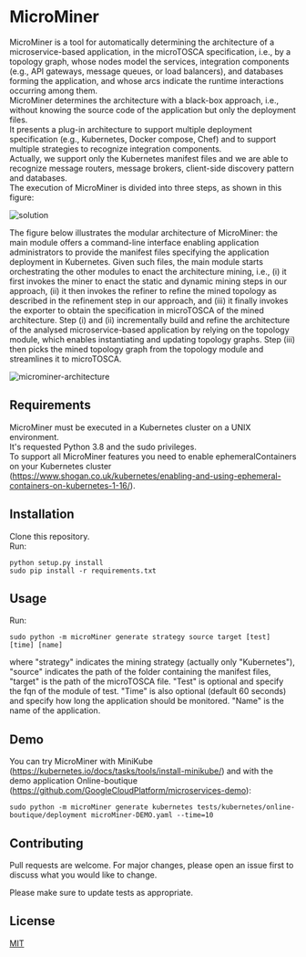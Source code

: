 # MicroMiner
MicroMiner is a tool for automatically determining the architecture of a microservice-based application, in the microTOSCA specification, i.e., by a topology graph, whose nodes model the services, integration components (e.g., API gateways, message queues, or load balancers), and databases forming the application, and whose arcs indicate the runtime interactions occurring among them.  
MicroMiner determines the architecture with a black-box approach, i.e., without knowing the source code of the application but only the deployment files.  
It presents a plug-in architecture to support multiple deployment specification (e.g., Kubernetes, Docker compose, Chef) and to support multiple strategies to recognize integration components.  
Actually, we support only the Kubernetes manifest files and we are able to recognize message routers, message brokers, client-side discovery pattern and databases.  
The execution of MicroMiner is divided into three steps, as shown in this figure:  

![solution](https://user-images.githubusercontent.com/44097586/86887448-d66b4c80-c0f8-11ea-9575-0a3c4f2314e4.png)

The figure below illustrates the modular architecture of MicroMiner: the main module offers a command-line interface enabling application administrators to provide the manifest files specifying the application deployment in Kubernetes. Given such files, the main module starts orchestrating the other modules to enact the architecture mining, i.e., (i) it first invokes the miner to enact the static and dynamic mining steps in our approach, (ii) it then invokes the refiner to refine the mined topology as described in the refinement step in our approach, and (iii) it finally invokes the exporter to obtain the specification in microTOSCA of the mined architecture. Step (i) and (ii) incrementally build and refine the architecture of the analysed microservice-based application by relying on the topology module, which enables instantiating and updating topology graphs. Step (iii) then picks the mined topology graph from the topology module and streamlines it to microTOSCA.

![microminer-architecture](https://user-images.githubusercontent.com/44097586/86887621-1f230580-c0f9-11ea-9b42-9ce864346c1d.png)

## Requirements
MicroMiner must be executed in a Kubernetes cluster on a UNIX environment.    
It's requested Python 3.8 and the sudo privileges.  
To support all MicroMiner features you need to enable ephemeralContainers on your Kubernetes cluster (https://www.shogan.co.uk/kubernetes/enabling-and-using-ephemeral-containers-on-kubernetes-1-16/).

## Installation
Clone this repository.  
Run:  
```
python setup.py install  
sudo pip install -r requirements.txt  
```

## Usage
Run:  
```
sudo python -m microMiner generate strategy source target [test] [time] [name]
```
where "strategy" indicates the mining strategy (actually only "Kubernetes"), "source" indicates the path of the folder containing the manifest files, "target" is the path of the microTOSCA file. "Test" is optional and specify the fqn of the module of test. "Time" is also optional (default 60 seconds) and specify how long the application should be monitored. "Name" is the name of the application.

## Demo
You can try MicroMiner with MiniKube (https://kubernetes.io/docs/tasks/tools/install-minikube/) and with the demo application Online-boutique (https://github.com/GoogleCloudPlatform/microservices-demo):
```
sudo python -m microMiner generate kubernetes tests/kubernetes/online-boutique/deployment microMiner-DEMO.yaml --time=10
```

## Contributing
Pull requests are welcome. For major changes, please open an issue first to discuss what you would like to change.

Please make sure to update tests as appropriate.

## License
[MIT](https://choosealicense.com/licenses/mit/)
